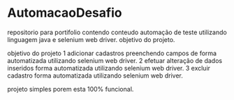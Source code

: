 # AutomacaoDesafio

repositorio para portifolio contendo conteudo automação de teste utilizando linguagem java e selenium web driver.
objetivo do projeto. 

objetivo do projeto
1 adicionar cadastros preenchendo campos de forma automatizada utilizando selenium web driver.
2 efetuar alteração de dados inseridos forma automatizada utilizando selenium web driver.
3 excluir cadastro  forma automatizada utilizando selenium web driver.

projeto simples porem esta 100% funcional.
